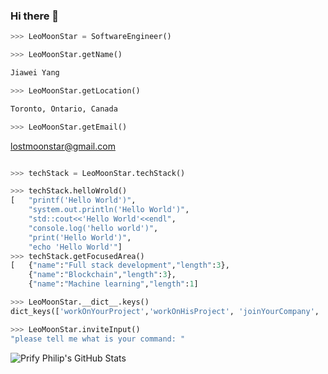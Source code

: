### Hi there 👋

```python
>>> LeoMoonStar = SoftwareEngineer()

>>> LeoMoonStar.getName()

Jiawei Yang

>>> LeoMoonStar.getLocation()

Toronto, Ontario, Canada

>>> LeoMoonStar.getEmail()
```

<lostmoonstar@gmail.com>

```python

>>> techStack = LeoMoonStar.techStack()

>>> techStack.helloWrold()
[   "printf('Hello World')",
    "system.out.println('Hello World')",
    "std::cout<<'Hello World'<<endl",
    "console.log('hello world')",
    "print('Hello World')",
    "echo 'Hello World'"]
>>> techStack.getFocusedArea()
[   {"name":"Full stack development","length":3},
    {"name":"Blockchain","length":3},
    {"name":"Machine learning","length":1]

>>> LeoMoonStar.__dict__.keys()
dict_keys(['workOnYourProject','workOnHisProject', 'joinYourCompany', 'talkToHim','joinHisCompany'])

>>> LeoMoonStar.inviteInput()
"please tell me what is your command: "
```

![Prify Philip's GitHub Stats](https://github-readme-stats.vercel.app/api?username=LeoMoonStar&hide=["stars"]&show_icons=true)

<!--
**LeoMoonStar/LeoMoonStar** is a ✨ _special_ ✨ repository because its `README.md` (this file) appears on your GitHub profile.

Here are some ideas to get you started:

- 🔭 I’m currently working on ...
- 🌱 I’m currently learning ...
- 👯 I’m looking to collaborate on ...
- 🤔 I’m looking for help with ...
- 💬 Ask me about ...
- 📫 How to reach me: ...
- 😄 Pronouns: ...
- ⚡ Fun fact: ...
-->
